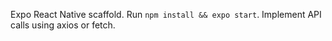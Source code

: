 Expo React Native scaffold. Run `npm install && expo start`. Implement API calls using axios or fetch.